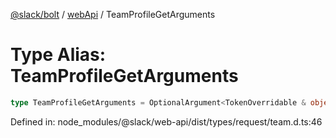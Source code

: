 [@slack/bolt](../../../../index.md) / [webApi](../index.md) / TeamProfileGetArguments

# Type Alias: TeamProfileGetArguments

```ts
type TeamProfileGetArguments = OptionalArgument<TokenOverridable & object>;
```

Defined in: node\_modules/@slack/web-api/dist/types/request/team.d.ts:46
